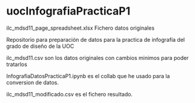 # uocInfografiaPracticaP1 

ilc_mdsd11_page_spreadsheet.xlsx Fichero datos originales

Repositorio para preparación de datos para la practica de infografía del grado de diseño de la UOC

ilc_mdsd11.csv son los datos originales con cambios minimos para poder tratarlos

InfografiaDatosPracticaP1.ipynb es el collab que he usado para la conversion de datos.

ilc_mdsd11_modificado.csv es el fichero resultado.


